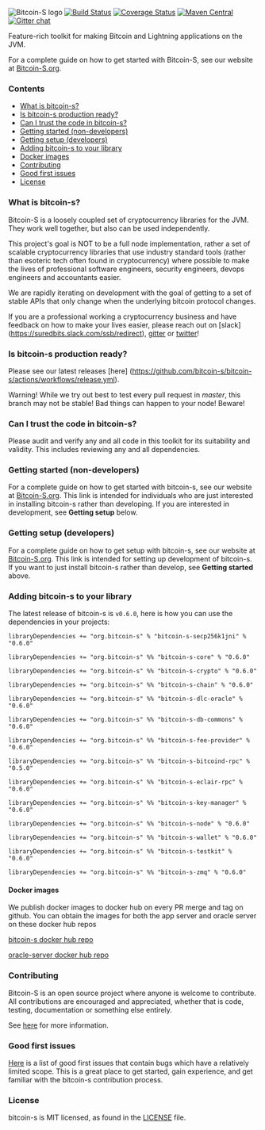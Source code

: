 ![Bitcoin-S logo](website/static/img/bitcoin-s-dark-logo.png)
[![Build Status](https://github.com/bitcoin-s/bitcoin-s/workflows/Release/badge.svg)](https://github.com/bitcoin-s/bitcoin-s/actions) [![Coverage Status](https://coveralls.io/repos/github/bitcoin-s/bitcoin-s/badge.svg?branch=master)](https://coveralls.io/github/bitcoin-s/bitcoin-s?branch=master) [![Maven Central](https://img.shields.io/badge/Maven%20Central-1.7.0-brightgreen.svg)](https://mvnrepository.com/artifact/org.bitcoin-s) [![Gitter chat](https://badges.gitter.im/gitterHQ/gitter.png)](https://gitter.im/bitcoin-s-core)

Feature-rich toolkit for making Bitcoin and Lightning applications on the JVM.

For a complete guide on how to get started with Bitcoin-S, see our website at [Bitcoin-S.org](https://bitcoin-s.org).

### Contents

- [What is bitcoin-s?](#what-is-bitcoin-s-)
- [Is bitcoin-s production ready?](#is-bitcoin-s-production-ready-)
- [Can I trust the code in bitcoin-s?](#can-i-trust-the-code-in-bitcoin-s-)
- [Getting started (non-developers)](#getting-started--non-developers-)
- [Getting setup (developers)](#getting-setup--developers-)
- [Adding bitcoin-s to your library](#adding-bitcoin-s-to-your-library)
- [Docker images](#docker-images)
- [Contributing](#contributing)
- [Good first issues](#good-first-issues)
- [License](#license)



### What is bitcoin-s?

Bitcoin-S is a loosely coupled set of cryptocurrency libraries for the JVM. They work well together, but also can be used independently. 

This project's goal is NOT to be a full node implementation, rather a set of scalable cryptocurrency libraries that use industry standard tools (rather than esoteric tech often found in cryptocurrency) where possible to make the lives of professional software engineers, security engineers, devops engineers and accountants easier. 

We are rapidly iterating on development with the goal of getting to a set of stable APIs that only change when the underlying bitcoin protocol changes.

If you are a professional working a cryptocurrency business and have feedback on how to make your lives easier, please reach out on [slack] (https://suredbits.slack.com/ssb/redirect), [gitter](https://gitter.im/bitcoin-s-core/) or [twitter](https://twitter.com/Chris_Stewart_5/)!


### Is bitcoin-s production ready?

Please see our latest releases [here] (https://github.com/bitcoin-s/bitcoin-s/actions/workflows/release.yml).

Warning! While we try out best to test every pull request in *master*, this branch may not be stable! Bad things can happen to your node! Beware! 

### Can I trust the code in bitcoin-s?

Please audit and verify any and all code in this toolkit for its suitability and validity. This includes reviewing any and all dependencies.

### Getting started (non-developers)

For a complete guide on how to get started with bitcoin-s, see our website at [Bitcoin-S.org](https://bitcoin-s.org). This link is intended for individuals who are just interested in installing bitcoin-s rather than developing. If you are interested in development, see **Getting setup** below.

### Getting setup (developers)

For a complete guide on how to get setup with bitcoin-s, see our website at [Bitcoin-S.org](https://bitcoin-s.org/docs/getting-setup). This link is intended for setting up development of bitcoin-s. If you want to just install bitcoin-s rather than develop, see **Getting started** above.

### Adding bitcoin-s to your library

The latest release of bitcoin-s is `v0.6.0`, here is how you can use the dependencies in your projects:

```
libraryDependencies += "org.bitcoin-s" % "bitcoin-s-secp256k1jni" % "0.6.0"

libraryDependencies += "org.bitcoin-s" %% "bitcoin-s-core" % "0.6.0"

libraryDependencies += "org.bitcoin-s" %% "bitcoin-s-crypto" % "0.6.0"

libraryDependencies += "org.bitcoin-s" %% "bitcoin-s-chain" % "0.6.0"

libraryDependencies += "org.bitcoin-s" %% "bitcoin-s-dlc-oracle" % "0.6.0"

libraryDependencies += "org.bitcoin-s" %% "bitcoin-s-db-commons" % "0.6.0"

libraryDependencies += "org.bitcoin-s" %% "bitcoin-s-fee-provider" % "0.6.0"

libraryDependencies += "org.bitcoin-s" %% "bitcoin-s-bitcoind-rpc" % "0.5.0"

libraryDependencies += "org.bitcoin-s" %% "bitcoin-s-eclair-rpc" % "0.6.0"

libraryDependencies += "org.bitcoin-s" %% "bitcoin-s-key-manager" % "0.6.0"

libraryDependencies += "org.bitcoin-s" %% "bitcoin-s-node" % "0.6.0"

libraryDependencies += "org.bitcoin-s" %% "bitcoin-s-wallet" % "0.6.0"

libraryDependencies += "org.bitcoin-s" %% "bitcoin-s-testkit" % "0.6.0"

libraryDependencies += "org.bitcoin-s" %% "bitcoin-s-zmq" % "0.6.0"

```

#### Docker images

We publish docker images to docker hub on every PR merge and tag on github.
You can obtain the images for both the app server and oracle server on these
docker hub repos

[bitcoin-s docker hub repo](https://hub.docker.com/r/bitcoinscala/bitcoin-s-server/tags?page=1&ordering=last_updated)

[oracle-server docker hub repo](https://hub.docker.com/r/bitcoinscala/bitcoin-s-oracle-server/tags?page=1&ordering=last_updated)

### Contributing

Bitcoin-S is an open source project where anyone is welcome to contribute. All contributions are encouraged and appreciated, whether that is code, testing, documentation or something else entirely.

See [here](https://bitcoin-s.org/docs/contributing) for more information.

### Good first issues

[Here](https://github.com/bitcoin-s/bitcoin-s/issues?q=is%3Aopen+is%3Aissue+label%3A%22good+first+issue%22) is a list of good first issues that contain bugs which have a relatively limited scope. This is a great place to get started, gain experience, and get familiar with the bitcoin-s contribution process.

### License

bitcoin-s is MIT licensed, as found in the [LICENSE](LICENSE) file.